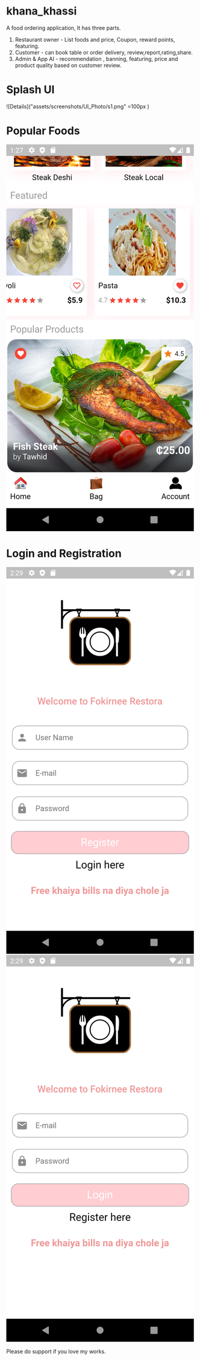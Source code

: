 # khana_khassi
A food ordering application,
It has three parts.
1. Restaurant owner - List foods and price, Coupon, reward points, featuring.
2. Customer - can book table or order delivery, review,report,rating,share.
3. Admin & App AI - recommendation , banning, featuring, price and product quality based on customer review.

# Splash UI
![Details]("assets/screenshots/UI_Photo/s1.png" =100px )
# Popular Foods
![Popular](assets/screenshots/UI_Photo/s2.png)
# Login and Registration
![Log-Reg](assets/screenshots/UI_Photo/reg.png)
![Log-Reg](assets/screenshots/UI_Photo/log.png)

Please do support if you love my works.
